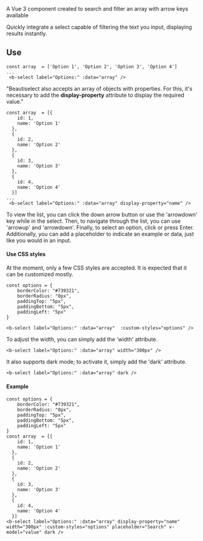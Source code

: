 A Vue 3 component created to search and filter an array with arrow keys available

Quickly integrate a select capable of filtering the text you input, displaying results instantly.

## **Use**

```
const array  = ['Option 1', 'Option 2', 'Option 3', 'Option 4']
...
 <b-select label="Options:" :data="array" />
```
"Beautiselect also accepts an array of objects with properties. For this, it's necessary to add the **display-property** attribute to display the required value."
```
const array  = [{
    id: 1,
    name: 'Option 1'
  },
  {
    id: 2,
    name: 'Option 2'
  },
  {
    id: 3,
    name: 'Option 3'
  },
  {
    id: 4,
    name: 'Option 4'
  }]
...
 <b-select label="Options:" :data="array" display-property="name" />
```

To view the list, you can click the down arrow button or use the 'arrowdown' key while in the select. Then, to navigate through the list, you can use 'arrowup' and 'arrowdown'. Finally, to select an option, click or press Enter.
Additionally, you can add a placeholder to indicate an example or data, just like you would in an input.

#### **Use CSS styles**
At the moment, only a few CSS styles are accepted. It is expected that it can be customized mostly.

```
const options = {
    borderColor: "#739321",
    borderRadius: "0px",
    paddingTop: "5px",
    paddingBottom: "5px",
    paddingLeft: "5px"
}

<b-select label="Options:" :data="array"  :custom-styles="options" />
```
To adjust the width, you can simply add the 'width' attribute.
```
<b-select label="Options:" :data="array" width="300px" />
```
It also supports dark mode; to activate it, simply add the 'dark' attribute.
```
<b-select label="Options:" :data="array" dark />
```

#### **Example**
```
const options = {
    borderColor: "#739321",
    borderRadius: "0px",
    paddingTop: "5px",
    paddingBottom: "5px",
    paddingLeft: "5px"
}
const array  = [{
    id: 1,
    name: 'Option 1'
  },
  {
    id: 2,
    name: 'Option 2'
  },
  {
    id: 3,
    name: 'Option 3'
  },
  {
    id: 4,
    name: 'Option 4'
  }]
<b-select label="Options:" :data="array" display-property="name"  width="300px" :custom-styles="options" placeholder="Search" v-model="value" dark />
```
